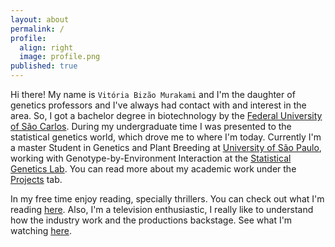 ```yaml
---
layout: about
permalink: /
profile:
  align: right
  image: profile.png
published: true
---
```


Hi there! My name is `Vitória Bizão Murakami` and I'm the daughter of genetics professors and I've always had contact with and interest in the area. So, I got a bachelor degree in biotechnology by the [Federal University of São Carlos](https://www.araras.ufscar.br/). During my undergraduate time I was presented to the statistical genetics world, which drove me to where I'm today. Currently I'm a master Student in Genetics and Plant Breeding at [University of São Paulo](https://www.esalq.usp.br/), working with Genotype-by-Environment Interaction at the [Statistical Genetics Lab](https://statgen-esalq.github.io/). You can read more about my academic work under the [Projects](../_projects) tab.

In my free time enjoy reading, specially thrillers. You can check out what I'm reading [here](https://www.skoob.com.br/perfil/vitoriabizao). Also, I'm a television enthusiastic, I really like to understand how the industry work and the productions backstage. See what I'm watching [here](https://tvtime.com/r/2wvUP).
